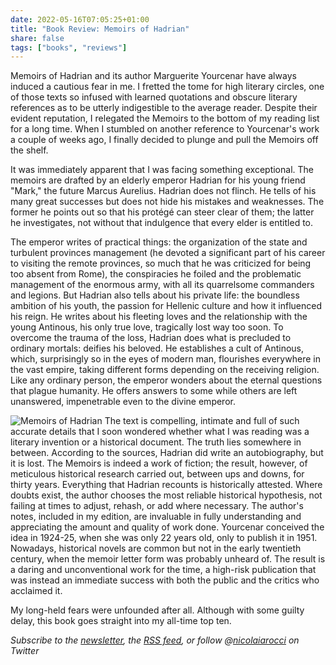 ```yaml
---
date: 2022-05-16T07:05:25+01:00
title: "Book Review: Memoirs of Hadrian"
share: false
tags: ["books", "reviews"]
---
```

Memoirs of Hadrian and its author Marguerite Yourcenar have always induced
a cautious fear in me. I fretted the tome for high literary circles, one of
those texts so infused with learned quotations and obscure literary references
as to be utterly indigestible to the average reader. Despite their evident
reputation, I relegated the Memoirs to the bottom of my reading list for a long
time. When I stumbled on another reference to Yourcenar's work a couple of
weeks ago, I finally decided to plunge and pull the Memoirs off the shelf.

It was immediately apparent that I was facing something exceptional. The
memoirs are drafted by an elderly emperor Hadrian for his young friend "Mark,"
the future Marcus Aurelius. Hadrian does not flinch. He tells of his many great
successes but does not hide his mistakes and weaknesses. The former he points
out so that his protégé can steer clear of them; the latter he investigates,
not without that indulgence that every elder is entitled to. 

The emperor writes of practical things: the organization of the state and
turbulent provinces management (he devoted a significant part of his career to
visiting the remote provinces, so much that he was criticized for being too
absent from Rome), the conspiracies he foiled and the problematic management of
the enormous army, with all its quarrelsome commanders and legions. But Hadrian
also tells about his private life: the boundless ambition of his youth, the
passion for Hellenic culture and how it influenced his reign. He writes about
his fleeting loves and the relationship with the young Antinous, his only true
love, tragically lost way too soon. To overcome the trauma of the loss, Hadrian
does what is precluded to ordinary mortals: deifies his beloved. He establishes
a cult of  Antinous, which, surprisingly so in the eyes of modern man,
flourishes everywhere in the vast empire, taking different forms depending on
the receiving religion. Like any ordinary person, the emperor wonders about the
eternal questions that plague humanity. He offers answers to some while others
are left unanswered, impenetrable even to the divine emperor.

![Memoirs of Hadrian](/images/memoirs-of-hadrian.jpg#right)
The text is compelling, intimate and full of such accurate details that I soon
wondered whether what I was reading was a literary invention or a historical
document. The truth lies somewhere in between. According to the sources,
Hadrian did write an autobiography, but it is lost. The Memoirs is indeed
a work of fiction; the result, however, of meticulous historical research
carried out, between ups and downs, for thirty years. Everything that Hadrian
recounts is historically attested. Where doubts exist, the author chooses the
most reliable historical hypothesis, not failing at times to adjust, rehash, or
add where necessary. The author's notes, included in my edition, are invaluable
in fully understanding and appreciating the amount and quality of work done.
Yourcenar conceived the idea in 1924-25, when she was only 22 years old, only
to publish it in 1951. Nowadays, historical novels are common but not in the
early twentieth century, when the memoir letter form was probably unheard of.
The result is a daring and unconventional work for the time, a high-risk
publication that was instead an immediate success with both the public and the
critics who acclaimed it.

My long-held fears were unfounded after all. Although with some guilty delay,
this book goes straight into my all-time top ten.


*Subscribe to the [newsletter][nl], the [RSS feed][rss], or follow @[nicolaiarocci][tw] on Twitter*

 
 [rss]: https://nicolaiarocci.com/index.xml
 [tw]: http://twitter.com/nicolaiarocci
 [nl]: https://nicolaiarocci.substack.com
